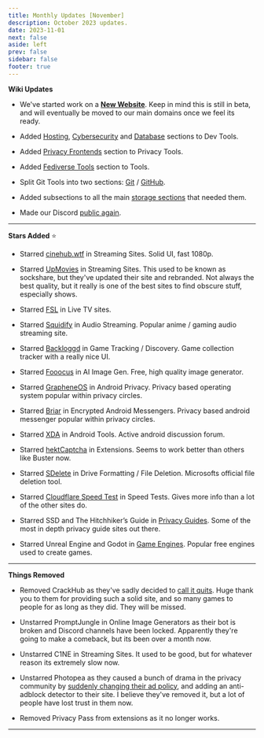 ```yaml
---
title: Monthly Updates [November]
description: October 2023 updates.
date: 2023-11-01
next: false
aside: left
prev: false
sidebar: false
footer: true
---
```


<Post authors="['nbats', 'taskylizard']" />

**Wiki Updates**

- We've started work on a **[New Website](https://fmhy.net)**. Keep in mind this
  is still in beta, and will eventually be moved to our main domains once we
  feel its ready.

- Added
  [Hosting](https://www.reddit.com/r/FREEMEDIAHECKYEAH/wiki/dev-tools#wiki_.25B7_hosting_tools),
  [Cybersecurity](https://www.reddit.com/r/FREEMEDIAHECKYEAH/wiki/dev-tools#wiki_.25BA_cybersecurity_tools)
  and
  [Database](https://www.reddit.com/r/FREEMEDIAHECKYEAH/wiki/dev-tools#wiki_.25BA_database_tools)
  sections to Dev Tools.

- Added
  [Privacy Frontends](https://www.reddit.com/r/FREEMEDIAHECKYEAH/wiki/adblock-vpn-privacy#wiki_.25B7_frontends)
  section to Privacy Tools.

- Added
  [Fediverse Tools](https://www.reddit.com/r/FREEMEDIAHECKYEAH/wiki/tools-misc#wiki_.25B7_fediverse_tools)
  section to Tools.

- Split Git Tools into two sections:
  [Git](https://www.reddit.com/r/FREEMEDIAHECKYEAH/wiki/dev-tools#wiki_.25B7_git_tools)
  /
  [GitHub](https://www.reddit.com/r/FREEMEDIAHECKYEAH/wiki/dev-tools#wiki_.25B7_github_tools).

- Added subsections to all the main
  [storage sections](https://www.reddit.com/r/FREEMEDIAHECKYEAH/wiki/storage)
  that needed them.

- Made our Discord [public again](https://redd.it/17f8msf).

---

**Stars Added** ⭐

- Starred
  [cinehub.wtf](https://www.reddit.com/r/FREEMEDIAHECKYEAH/wiki/video#wiki_.25BA_streaming_sites)
  in Streaming Sites. Solid UI, fast 1080p.

- Starred
  [UpMovies](https://www.reddit.com/r/FREEMEDIAHECKYEAH/wiki/video#wiki_.25B7_single_server)
  in Streaming Sites. This used to be known as sockshare, but they've updated
  their site and rebranded. Not always the best quality, but it really is one of
  the best sites to find obscure stuff, especially shows.

- Starred
  [FSL](https://www.reddit.com/r/FREEMEDIAHECKYEAH/wiki/video#wiki_.25B7_live_tv_.2F_sports)
  in Live TV sites.

- Starred
  [Squidify](https://www.reddit.com/r/FREEMEDIAHECKYEAH/wiki/audio#wiki_.25B7_streaming_sites)
  in Audio Streaming. Popular anime / gaming audio streaming site.

- Starred
  [Backloggd](https://www.reddit.com/r/FREEMEDIAHECKYEAH/wiki/games#wiki_.25BA_tracking_.2F_discovery)
  in Game Tracking / Discovery. Game collection tracker with a really nice UI.

- Starred
  [Fooocus](https://www.reddit.com/r/FREEMEDIAHECKYEAH/wiki/ai#wiki_.25B7_local_frontends)
  in AI Image Gen. Free, high quality image generator.

- Starred
  [GrapheneOS](https://www.reddit.com/r/FREEMEDIAHECKYEAH/wiki/android#wiki_.25B7_android_privacy)
  in Android Privacy. Privacy based operating system popular within privacy
  circles.

- Starred
  [Briar](https://www.reddit.com/r/FREEMEDIAHECKYEAH/wiki/storage#wiki_encrypted_android_messengers)
  in Encrypted Android Messengers. Privacy based android messenger popular
  within privacy circles.

- Starred
  [XDA](https://www.reddit.com/r/FREEMEDIAHECKYEAH/wiki/android#wiki_.25BA_android_tools)
  in Android Tools. Active android discussion forum.

- Starred
  [hektCaptcha](https://www.reddit.com/r/FREEMEDIAHECKYEAH/wiki/misc#wiki_.25B7_multi_browser)
  in Extensions. Seems to work better than others like Buster now.

- Starred
  [SDelete](https://www.reddit.com/r/FREEMEDIAHECKYEAH/wiki/storage#wiki_drive_formatting_.2F_file_deletion)
  in Drive Formatting / File Deletion. Microsofts official file deletion tool.

- Starred
  [Cloudflare Speed Test](https://www.reddit.com/r/FREEMEDIAHECKYEAH/wiki/storage#wiki_internet_speed_test)
  in Speed Tests. Gives more info than a lot of the other sites do.

- Starred SSD and The Hitchhiker’s Guide in
  [Privacy Guides](https://www.reddit.com/r/FREEMEDIAHECKYEAH/wiki/storage#wiki_privacy_guides).
  Some of the most in depth privacy guide sites out there.

- Starred Unreal Engine and Godot in
  [Game Engines](https://www.reddit.com/r/FREEMEDIAHECKYEAH/wiki/storage#wiki_game_engines).
  Popular free engines used to create games.

---

**Things Removed**

- Removed CrackHub as they've sadly decided to
  [call it quits](https://i.imgur.com/jaY0grY.png). Huge thank you to them for
  providing such a solid site, and so many games to people for as long as they
  did. They will be missed.

- Unstarred PromptJungle in Online Image Generators as their bot is broken and
  Discord channels have been locked. Apparently they're going to make a
  comeback, but its been over a month now.

- Unstarred C1NE in Streaming Sites. It used to be good, but for whatever reason
  its extremely slow now.

- Unstarred Photopea as they caused a bunch of drama in the privacy community by
  [suddenly changing their ad policy](https://yev.varyel.com/post/732023637981446144/psa-photopea-just-became-a-very-shady-option-for),
  and adding an anti-adblock detector to their site. I believe they've removed
  it, but a lot of people have lost trust in them now.

- Removed Privacy Pass from extensions as it no longer works.

---
